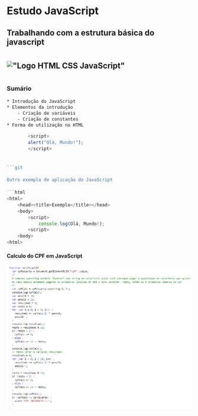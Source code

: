 # Estudo JavaScript

## Trabalhando com a estrutura básica do javascript

#

## !["Logo HTML CSS JavaScript"](https://raw.githubusercontent.com/MatheusHonorato/curso-front-end-marco-bruno/master/html-css-js.png)

#

### Sumário

    * Introdução do JavaScript
    * Elementos da intrudução
        - Criação de variáveis
        - Criação de constantes
    * Forma de utilização no HTML

````JavaScript
        <script>
        alert("Olá, Mundo!");
        </script>


```git

Outro exemplo de aplicação do JavaScript

```html
<html>
    <head><title>Exemplo</title></head>
    <body>
        <script>
            console.log(Olá, Mundo!);
        <script>
    <body>
<html>
````

#### Calculo do CPF em JavaScript

!["Codigo do cálculo do CPF"](img/cpf.PNG)
